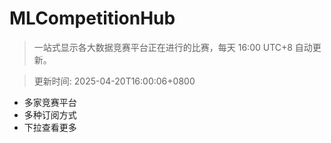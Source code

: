 # MLCompetitionHub

> 一站式显示各大数据竞赛平台正在进行的比赛，每天 16:00 UTC+8 自动更新。
  
> 更新时间: 2025-04-20T16:00:06+0800 

* 多家竞赛平台
* 多种订阅方式
* 下拉查看更多